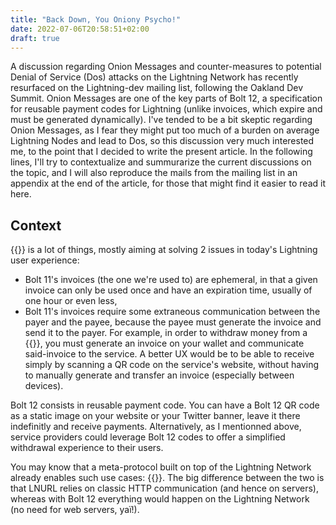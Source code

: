 ```yaml
---
title: "Back Down, You Oniony Psycho!"
date: 2022-07-06T20:58:51+02:00
draft: true
---
```


A discussion regarding Onion Messages and counter-measures to potential Denial of Service (Dos) attacks on the Lightning Network has recently resurfaced on the Lightning-dev mailing list, following the Oakland Dev Summit. Onion Messages are one of the key parts of Bolt 12, a specification for reusable payment codes for Lightning (unlike invoices, which expire and must be generated dynamically). I've tended to be a bit skeptic regarding Onion Messages, as I fear they might put too much of a burden on average Lightning Nodes and lead to Dos, so this discussion very much interested me, to the point that I decided to write the present article. In the following lines, I'll try to contextualize and summurarize the current discussions on the topic, and I will also reproduce the mails from the mailing list in an appendix at the end of the article, for those that might find it easier to read it here.

## Context

{{<newtabref href="https://bolt12.org/" title="BOLT12">}} is a lot of things, mostly aiming at solving 2 issues in today's Lightning user experience:
- Bolt 11's invoices (the one we're used to) are ephemeral, in that a given invoice can only be used once and have an expiration time, usually of one hour or even less,
- Bolt 11's invoices require some extraneous communication between the payer and the payee, because the payee must generate the invoice and send it to the payer. For example, in order to withdraw money from a {{<newtabref href="https://lnmarkets.com" title="Lightning-enabled financial service">}}, you must generate an invoice on your wallet and communicate said-invoice to the service. A better UX would be to be able to receive simply by scanning a QR code on the service's website, without having to manually generate and transfer an invoice (especially between devices).

Bolt 12 consists in reusable payment code. You can have a Bolt 12 QR code as a static image on your website or your Twitter banner, leave it there indefinitly and receive payments. Alternatively, as I mentionned above, service providers could leverage Bolt 12 codes to offer a simplified withdrawal experience to their users.

You may know that a meta-protocol built on top of the Lightning Network already enables such use cases: {{<newtabref href="https://coincharge.io/en/lnurl-for-lightning-wallets/" title="LNURL">}}. The big difference between the two is that LNURL relies on classic HTTP communication (and hence on servers), whereas with Bolt 12 everything would happen on the Lightning Network (no need for web servers, yaï!).
